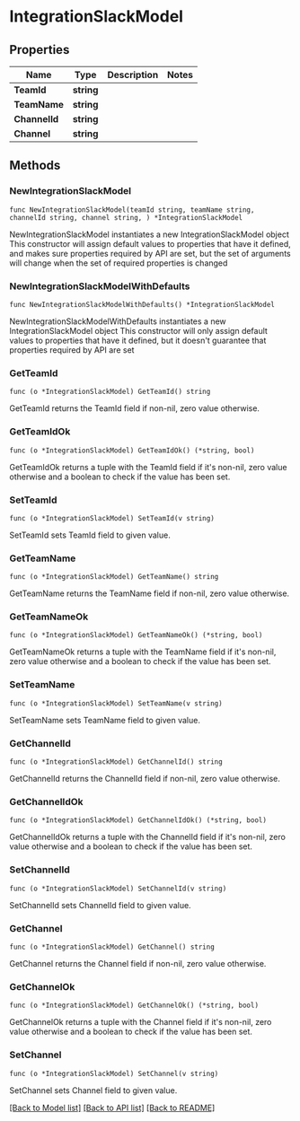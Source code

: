 # IntegrationSlackModel

## Properties

Name | Type | Description | Notes
------------ | ------------- | ------------- | -------------
**TeamId** | **string** |  | 
**TeamName** | **string** |  | 
**ChannelId** | **string** |  | 
**Channel** | **string** |  | 

## Methods

### NewIntegrationSlackModel

`func NewIntegrationSlackModel(teamId string, teamName string, channelId string, channel string, ) *IntegrationSlackModel`

NewIntegrationSlackModel instantiates a new IntegrationSlackModel object
This constructor will assign default values to properties that have it defined,
and makes sure properties required by API are set, but the set of arguments
will change when the set of required properties is changed

### NewIntegrationSlackModelWithDefaults

`func NewIntegrationSlackModelWithDefaults() *IntegrationSlackModel`

NewIntegrationSlackModelWithDefaults instantiates a new IntegrationSlackModel object
This constructor will only assign default values to properties that have it defined,
but it doesn't guarantee that properties required by API are set

### GetTeamId

`func (o *IntegrationSlackModel) GetTeamId() string`

GetTeamId returns the TeamId field if non-nil, zero value otherwise.

### GetTeamIdOk

`func (o *IntegrationSlackModel) GetTeamIdOk() (*string, bool)`

GetTeamIdOk returns a tuple with the TeamId field if it's non-nil, zero value otherwise
and a boolean to check if the value has been set.

### SetTeamId

`func (o *IntegrationSlackModel) SetTeamId(v string)`

SetTeamId sets TeamId field to given value.


### GetTeamName

`func (o *IntegrationSlackModel) GetTeamName() string`

GetTeamName returns the TeamName field if non-nil, zero value otherwise.

### GetTeamNameOk

`func (o *IntegrationSlackModel) GetTeamNameOk() (*string, bool)`

GetTeamNameOk returns a tuple with the TeamName field if it's non-nil, zero value otherwise
and a boolean to check if the value has been set.

### SetTeamName

`func (o *IntegrationSlackModel) SetTeamName(v string)`

SetTeamName sets TeamName field to given value.


### GetChannelId

`func (o *IntegrationSlackModel) GetChannelId() string`

GetChannelId returns the ChannelId field if non-nil, zero value otherwise.

### GetChannelIdOk

`func (o *IntegrationSlackModel) GetChannelIdOk() (*string, bool)`

GetChannelIdOk returns a tuple with the ChannelId field if it's non-nil, zero value otherwise
and a boolean to check if the value has been set.

### SetChannelId

`func (o *IntegrationSlackModel) SetChannelId(v string)`

SetChannelId sets ChannelId field to given value.


### GetChannel

`func (o *IntegrationSlackModel) GetChannel() string`

GetChannel returns the Channel field if non-nil, zero value otherwise.

### GetChannelOk

`func (o *IntegrationSlackModel) GetChannelOk() (*string, bool)`

GetChannelOk returns a tuple with the Channel field if it's non-nil, zero value otherwise
and a boolean to check if the value has been set.

### SetChannel

`func (o *IntegrationSlackModel) SetChannel(v string)`

SetChannel sets Channel field to given value.



[[Back to Model list]](../README.md#documentation-for-models) [[Back to API list]](../README.md#documentation-for-api-endpoints) [[Back to README]](../README.md)


